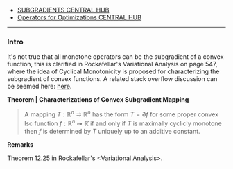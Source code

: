 - [SUBGRADIENTS CENTRAL HUB](AMATH%20516%20Numerical%20Optimizations/Non-Smooth%20Calculus/SUBGRADIENTS%20CENTRAL%20HUB.md)
- [Operators for Optimizations CENTRAL HUB](Operators%20for%20Optimizations%20CENTRAL%20HUB.md)

---
### **Intro**

It's not true that all monotone operators can be the subgradient of a convex function, this is clarified in Rockafellar's Variational Analysis on page 547, where the idea of Cyclical Monotonicity is proposed for characterizing the subgradient of convex functions. A related stack overflow discussion can be seemed here: [here](https://math.stackexchange.com/questions/111767/is-every-monotone-map-the-gradient-of-a-convex-function). 

**Theorem | Characterizations of Convex Subgradient Mapping**

> A mapping $T:\mathbb R^n \rightrightarrows \mathbb R^n$ has the form $T = \partial f$ for some proper convex lsc function $f:\mathbb R^n \mapsto \mathbb{\bar R}$ if and only if $T$ is maximally cyclicly monotone then $f$ is determined by $T$ uniquely up to an additive constant. 

**Remarks**

Theorem 12.25 in Rockafellar's \<Variational Analysis\>. 

